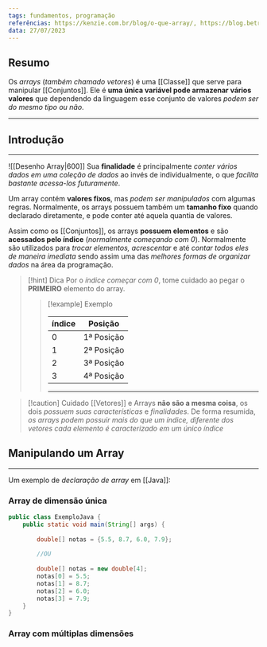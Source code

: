 ```yaml
---
tags: fundamentos, programação
referências: https://kenzie.com.br/blog/o-que-array/, https://blog.betrybe.com/linguagem-de-programacao/o-que-e-array/
data: 27/07/2023
---
```

## Resumo

Os *arrays* (*também chamado vetores*) é uma [[Classe]] que serve para manipular [[Conjuntos]]. Ele é **uma única variável pode armazenar vários valores** que dependendo da linguagem esse conjunto de valores *podem ser do mesmo tipo ou não*.

---
## Introdução
---

![[Desenho Array|600]]
Sua **finalidade** é principalmente *conter vários dados em uma coleção de dados* ao invés de individualmente, o que *facilita bastante acessa-los futuramente*.

Um array contém **valores fixos**, mas *podem ser manipulados* com algumas regras. Normalmente, os arrays possuem também um **tamanho fixo** quando declarado diretamente, e pode conter até aquela quantia de valores.

Assim como os [[Conjuntos]], os arrays **possuem elementos** e são **acessados pelo índice** (*normalmente começando com 0*). Normalmente são utilizados para *trocar elementos, acrescentar* e até *contar todos eles de maneira imediata* sendo assim uma das *melhores formas de organizar dados* na área da programação.

>[!hint] Dica
>Por o *índice começar com 0*, tome cuidado ao pegar o **PRIMEIRO** elemento do array.
>
>>[!example] Exemplo
>>
>> |índice|Posição|
>> |------|--------|
>> |    0    |1ª Posição|
>> |     1    |2ª Posição|
>> |     2   |3ª Posição|
>> |     3   |4ª Posição|
>> ---
>>

>[!caution] Cuidado
>[[Vetores]] e Arrays **não são a mesma coisa**, os dois *possuem suas características* e *finalidades*.
>De forma resumida, *os arrays podem possuir mais do que um índice, diferente dos vetores cada elemento é caracterizado em um único índice*

## Manipulando um Array
---
Um exemplo de *declaração de array* em [[Java]]:

### Array de dimensão única

```Java
public class ExemploJava {
    public static void main(String[] args) {
    
        double[] notas = {5.5, 8.7, 6.0, 7.9};
        
		//OU
		
		double[] notas = new double[4];
		notas[0] = 5.5;
		notas[1] = 8.7;
		notas[2] = 6.0;
		notas[3] = 7.9;
    }
}
```

### Array com múltiplas dimensões

```Java


```